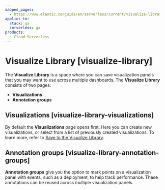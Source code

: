 ```yaml
---
mapped_pages:
  - https://www.elastic.co/guide/en/serverless/current/visualize-library.html
applies_to:
  stack: ga
  serverless: ga
products:
  - Cloud Serverless
---
```


# Visualize Library [visualize-library]

The **Visualize Library** is a space where you can save visualization panels that you may want to use across multiple dashboards. The **Visualize Library** consists of two pages:

* **Visualizations**
* **Annotation groups**


## Visualizations [visualize-library-visualizations]

By default the **Visualizations** page opens first. Here you can create new visualizations, or select from a list of previously created visualizations. To learn more, refer to [Save to the Visualize Library](../../explore-analyze/visualize/manage-panels.md).


## Annotation groups [visualize-library-annotation-groups]

**Annotation groups** give you the option to mark points on a visualization panel with events, such as a deployment, to help track performance. These annotations can be reused across multiple visualization panels.

